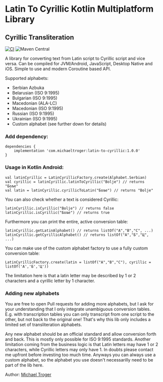 # Latin To Cyrillic Kotlin Multiplatform Library
## Cyrillic Transliteration
[![CI](https://github.com/michaeltroger/latin-to-cyrillic/actions/workflows/ci.yml/badge.svg)](https://github.com/michaeltroger/latin-to-cyrillic/actions/workflows/ci.yml) ![Maven Central](https://img.shields.io/maven-central/v/com.michaeltroger/latin-to-cyrillic)

A library for converting text from Latin script to Cyrillic script and vice versa. Can be compiled for JVM/Android, JavaScript, Desktop Native and iOS.
Simple to use and modern Coroutine based API.

Supported alphabets:
- Serbian Azbuka
- Belarusian (ISO 9:1995)
- Bulgarian (ISO 9:1995)
- Macedonian (ALA-LC)
- Macedonian (ISO 9:1995)
- Russian (ISO 9:1995)
- Ukrainian (ISO 9:1995)
- Custom alphabet (see further down for details)

### Add dependency:
```
dependencies {
    implementation 'com.michaeltroger:latin-to-cyrillic:1.0.0'
}
```
### Usage in Kotlin Android:
```
val latinCyrillic = LatinCyrillicFactory.create(Alphabet.Serbian)
val cyrillic = latinCyrillic.latinToCyrillic("Bolje") // returns "Боље"
val latin = latinCyrillic.cyrillicToLatin("Боље") // returns "Bolje"
```


You can also check whether a text is considered Cyrillic:
```
latinCyrillic.isCyrillic("Bolje") // returns false
latinCyrillic.isCyrillic("Боље") // returns true
```
Furthermore you can print the entire, active conversion table:
```
latinCyrillic.getLatinAlphabet() // returns listOf("A","B","C", ...)
latinCyrillic.getCyrillicAlphabet() // returns listOf("А","Б","Ц", ...)
```

You can make use of the custom alphabet factory to use a fully custom conversion table:
```
LatinCyrillicFactory.create(latin = listOf("A","B","C"), cyrillic = listOf('А','Б','Ц'))
```
The limitation here is that a latin letter may be described by 1 or 2 characters and a cyrillic letter by 1 character.

### Adding new alphabets
You are free to open Pull requests for adding more alphabets, but I ask for your understanding that I only integrate unambiguous conversion tables. E.g. with transcription tables you can only transcript from one script to the other, but not back to the original one! That's why this lib only includes a limited set of transliteration alphabets.

Any new alphabet should be an official standard and allow conversion forth and back. This is mostly only possible for ISO 9:1995 standards. Another limitation coming from the business logic is that Latin letters may have 1 or 2 characters, while Cyrillic letters may only have 1. In doubts please contact me upfront before investing too much time. Anyways you can always use a custom alphabet, so the alphabet you use doesn't necessarilly need to be part of the lib here. 



Author:
[Michael Troger](https://michaeltroger.com)

